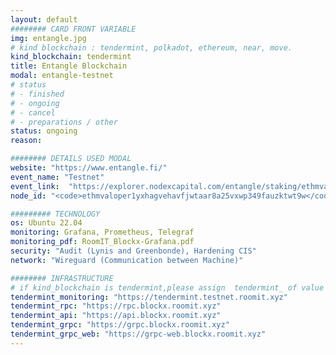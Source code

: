 ```yaml
---
layout: default
######## CARD FRONT VARIABLE
img: entangle.jpg
# kind blockchain : tendermint, polkadot, ethereum, near, move.
kind_blockchain: tendermint
title: Entangle Blockchain 
modal: entangle-testnet
# status
# - finished
# - ongoing
# - cancel
# - preparations / other
status: ongoing
reason: 

######## DETAILS USED MODAL
website: "https://www.entangle.fi/"
event_name: "Testnet"
event_link:  "https://explorer.nodexcapital.com/entangle/staking/ethmvaloper1yxhagvehavfjwtaar8a25vxwp349fauzktwt9w"
node_id: "<code>ethmvaloper1yxhagvehavfjwtaar8a25vxwp349fauzktwt9w</code>"

######### TECHNOLOGY
os: Ubuntu 22.04
monitoring: Grafana, Prometheus, Telegraf
monitoring_pdf: RoomIT_Blockx-Grafana.pdf
security: "Audit (Lynis and Greenbonde), Hardening CIS"
network: "Wireguard (Communication between Machine)"

######## INFRASTRUCTURE
# if kind_blockchain is tendermint,please assign  tendermint_ of value
tendermint_monitoring: "https://tendermint.testnet.roomit.xyz"
tendermint_rpc: "https://rpc.blockx.roomit.xyz"
tendermint_api: "https://api.blockx.roomit.xyz"
tendermint_grpc: "https://grpc.blockx.roomit.xyz"
tendermint_grpc_web: "https://grpc-web.blockx.roomit.xyz"
---
```

